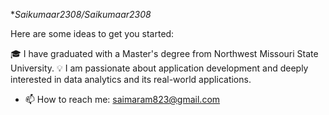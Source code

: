 
**Saikumaar2308/Saikumaar2308*

Here are some ideas to get you started:

🎓 I have graduated with a Master's degree from Northwest Missouri State University.
💡 I am passionate about application development and deeply interested in data analytics and its real-world applications.
- 📫 How to reach me: saimaram823@gmail.com

